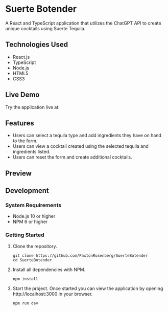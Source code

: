 # Suerte Botender

A React and TypeScript application that utilizes the ChatGPT API to create unique cocktails using Suerte Tequila.

## Technologies Used

- React.js
- TypeScript
- Node.js
- HTML5
- CSS3

## Live Demo

Try the application live at: 

## Features

- Users can select a tequila type and add ingredients they have on hand to the form.
- Users can view a cocktail created using the selected tequila and ingredients listed.
- Users can reset the form and create additional cocktails.

## Preview


## Development

### System Requirements

- Node.js 10 or higher
- NPM 6 or higher

### Getting Started

1. Clone the repository.

    ```shell
    git clone https://github.com/PaxtonRosenberg/SuerteBotender
    cd SuerteBotender
    ```

1. Install all dependencies with NPM.

    ```shell
    npm install
    ```

1. Start the project. Once started you can view the application by opening http://localhost:3000 in your browser.

    ```shell
    npm run dev
    ```
